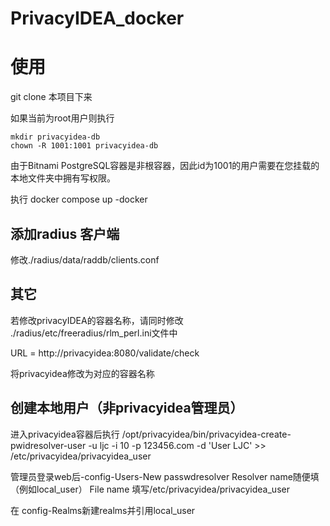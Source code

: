 # PrivacyIDEA_docker

# 使用
git clone 本项目下来

如果当前为root用户则执行
```
mkdir privacyidea-db
chown -R 1001:1001 privacyidea-db
```
由于Bitnami PostgreSQL容器是非根容器，因此id为1001的用户需要在您挂载的本地文件夹中拥有写权限。

执行 docker compose up -docker


## 添加radius 客户端
修改./radius/data/raddb/clients.conf

## 其它
若修改privacyIDEA的容器名称，请同时修改 ./radius/etc/freeradius/rlm_perl.ini文件中

URL = http://privacyidea:8080/validate/check

将privacyidea修改为对应的容器名称


## 创建本地用户（非privacyidea管理员）
进入privacyidea容器后执行
/opt/privacyidea/bin/privacyidea-create-pwidresolver-user -u ljc -i 10 -p 123456.com -d 'User LJC' >> /etc/privacyidea/privacyidea_user

管理员登录web后-config-Users-New passwdresolver
Resolver name随便填（例如local_user）
File name 填写/etc/privacyidea/privacyidea_user

在 config-Realms新建realms并引用local_user